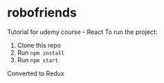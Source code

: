 # robofriends
Tutorial for udemy course - React
To run the project:

1. Clone this repo
2. Run `npm install`
3. Run `npm start`

Converted to Redux
